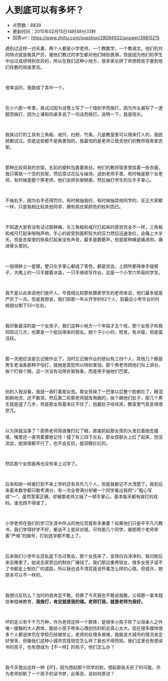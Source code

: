 # 人到底可以有多坏？
- 点赞数：8839
- 更新时间：2015年02月15日14时48分33秒
- 回答url：https://www.zhihu.com/question/28094932/answer/39815215
<body>
 <p data-pid="nGQ0LKRf">遇到过这样一对夫妻，两个人都是小学老师，一个教数学，一个教语文。他们的共同特点就是极其严厉，被他们教过的学生都对他们特别畏惧，但是因为他们的学生中出过成绩特别优异的，所以在我们这种小地方，很多家长拼了命想把孩子塞到他们任教的班级里去。</p>
 <br>
 <p data-pid="BFINtXG6">很幸运的，我就成了其中一个。</p>
 <br>
 <p data-pid="-Cdut6bF">在小六那一年里，我试过因为试卷上写了一个错别字而挨打，因为作业漏写了一道题而挨打，因为上课和同桌多说了一句话而挨打。说明一下，我是班长。</p>
 <br>
 <p data-pid="ndCURlVg">我挨过打的工具有三角板、戒尺、扫把、竹条，凡是教室里可以用来打人的，我统统都试过。但是这些都不是我害怕的，我最怕的是老师让我去他们的教师宿舍拿衣架。</p>
 <br>
 <p data-pid="rR_hFo42">那种比较简易的衣架，五彩的塑料包裹着铁丝。他们的教师宿舍里挂着一些衣服，我只需挑一个空的衣架，然后穿过花坛与操场，送到老师手里。有时候是那个女老师，有时候是那个男老师，他们会把衣架掰直，然后抽打学生的左手手掌心。</p>
 <br>
 <p data-pid="BsDH5dW9">不抽右手，因为右手还得罚抄。有时候抽我的，有时候抽其他同学的，反正大家都一样，只是我相比较其他同学，拥有挑衣架颜色的权利而已。</p>
 <br>
 <p data-pid="6so_VBqi">不知道大家有没有试过那种痛，与三角板和戒尺打起来的感觉完全不一样，三角板和戒尺打起来啪啪声响，手心的皮受到面积较大的压力然后迅速发红，会痛上大半天。但是衣架里的铁条打起来没有声音，最多是簌簌声，但是那种痛是痛进肉，痛进骨头里的。</p>
 <br>
 <p data-pid="c1BBF18j">一般得肿上一星期，整只左手掌心都成了青色，都是淤血，上厕所都得单手提裤子，大晚上的一只手握着冰袋，一只手继续写作业，这是一个小学六年级的学生。</p>
 <br>
 <p data-pid="7ss3nbAt">我不是以此来说他们是坏人，毕竟相比较那些猥亵学生的老师来说，他们最多就是严厉了一点。但是我想说，我们班那一年从开学的62个人，到最后小考毕业的时候貌似剩下50+左右。</p>
 <br>
 <p data-pid="ZMxAzPP1">我印象最深的是一个女孩子，我们这种小地方一个年级才五个班，那个女孩子和我同班过几次，也算是一个挺玩得来的朋友。她个子小小的，短发，有点瘦，但是蛮活跃。</p>
 <br>
 <p data-pid="4X2fDOG6">那一天她应该是忘记做作业了，当时忘记做作业的貌似有三四个人，其他几个都是男生老油条那种不怕打，就她是首犯所以特别害怕。那个男老师把他们叫上讲台，挨个打挨个踢，这一次没有动用衣架铁条，而是用手抽他们巴掌。</p>
 <br>
 <p data-pid="V9iA77F-">别的人我没看，我就一直盯着那女孩。那女孩挨了一巴掌以后整个脸都红了，眼泪刷刷地流，还不敢哭。然后第二轮那老师就改用踢的，挨个踢他们肚子，那几个男生就是退了几步，但是那女孩基本扛不住了，抱着肚子哇哇哭，教室里气氛变得很悲亢。</p>
 <br>
 <p data-pid="ACZ8CzoY">以为哭就没事了？那男老师简直像打红了眼，直接抓起那女孩的头发拉着她去撞墙，嘴里还一直骂着要她记住！撞了有三四下左右，那女孩额头上红了起来，但没流血，她哭得都不行了，也不会反抗，就双眼红红的。</p>
 <br>
 <p data-pid="VYByvt9E">然后那个女孩就再也没有来上过学了。</p>
 <br>
 <p data-pid="5k3TYaKL">后来和她一样被打到不来上学的还有另外几个人，但是我都记不大清楚了。我到后来基本数学都只敢考满分，有一次全卷满分却被一个同学看出我把“÷”粗心写成“—”，虽然答案正确，却被那老师又抽了一顿手掌心。基本每天都有挨打的戏码，谁也顾不得谁了。</p>
 <br>
 <p data-pid="Spt7rhQ8">小学老师在我们的学习生涯中所占的地位究竟有多重要？如果他们只是平平凡凡教书，我们学得好学不好，都谈不上是非对错。可怜那几个同学，被那两个老师举着“严格”的旗号，打到连学都不敢上了。</p>
 <br>
 <p data-pid="pDxXr9Kk">后来我们小学毕业还私底下办过聚会，那个女孩来了，变得白白净净的。我问她后来去哪里了，她说去家旁边的制衣厂赚钱了。我们那边重男轻女，很多女孩子读不了书都走上制衣厂的道路，所以我也说不清究竟该怀着怎么样的心情。但或许，她原本可以不一样的。</p>
 <br>
 <p data-pid="hTpnQrNF">我想过反抗么？当时的我肯定不敢，但换了今天我也不敢说我敢。父母那一辈本就信奉棍棒教育，<b>我挨打，肯定就是我的错。老师打我，就是老师为我好。</b></p>
 <br>
 <p data-pid="2JqWR2GM">坏的定义有千千万万种，作为老师这样一个群体，是很多小孩子除了父母亲人之外唯一接触的大人群体，能给小孩子带来心理创伤的机会真心太大。现在很多媒体很多个人都说体罚在学校已经被禁止，老师的处境多艰难，我能说大城市的情况肯定好很多，但像我们这种小城市究竟现在怎么样了我也不得而知。我们这里也有想读书的孩子，也有想成为【不一样】的孩子，他们怎么办？</p>
 <br>
 <p data-pid="nInCcwSG">我今天提出这样一种【坏】，因为想起那个同学的脸，想起那些夭折了的可能，作为老师却断了一个孩子的读书梦，此等恶，该如何原谅？</p>
</body>